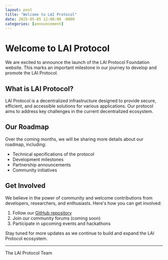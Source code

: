 ```yaml
---
layout: post
title: "Welcome to LAI Protocol"
date: 2025-05-05 12:00:00 -0000
categories: [announcement]
---
```


# Welcome to LAI Protocol

We are excited to announce the launch of the LAI Protocol Foundation website. This marks an important milestone in our journey to develop and promote the LAI Protocol.

## What is LAI Protocol?

LAI Protocol is a decentralized infrastructure designed to provide secure, efficient, and accessible solutions for various applications. Our protocol aims to address key challenges in the current decentralized ecosystem.

## Our Roadmap

Over the coming months, we will be sharing more details about our roadmap, including:

- Technical specifications of the protocol
- Development milestones
- Partnership announcements
- Community initiatives

## Get Involved

We believe in the power of community and welcome contributions from developers, researchers, and enthusiasts. Here's how you can get involved:

1. Follow our [GitHub repository](https://github.com/laiprotocol)
2. Join our community forums (coming soon)
3. Participate in upcoming events and hackathons

Stay tuned for more updates as we continue to build and expand the LAI Protocol ecosystem.

---

The LAI Protocol Team